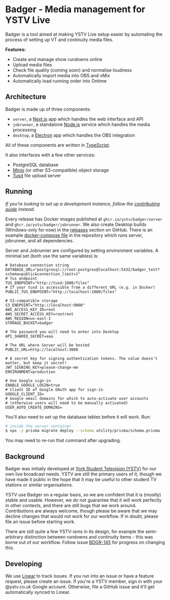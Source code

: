 # Badger - Media management for YSTV Live

Badger is a tool aimed at making YSTV Live setup easier by automating the process of setting up VT and continuity media
files.

**Features:**

- Create and manage show rundowns online
- Upload media files
- Check file quality (coming soon) and normalise loudness
- Automatically import media into OBS and vMix
- Automatically load running order into Ontime

## Architecture

Badger is made up of three components:

- `server`, a [Next.js](https://nextjs.org/) app which handles the web interface and API
- `jobrunner`, a standalone [Node.js](https://nodejs.org/en/) service which handles the media processing
- `desktop`, a [Electron](https://www.electronjs.org/) app which handles the OBS integration

All of these components are written in [TypeScript](https://www.typescriptlang.org/).

It also interfaces with a few other services:

- PostgreSQL database
- [Minio](https://min.io/) (or other S3-compatible) object storage
- [Tusd](https://tus.io/) file upload server

## Running

_If you're looking to set up a development instance, follow the [contributing guide](./CONTRIBUTING.md) instead._

Every release has Docker images published at `ghcr.io/ystv/badger/server` and `ghcr.io/ystv/badger/jobrunner`.
We also create Desktop builds (Windows-only for now) in the [releases](https://github.com/ystv/badger/releases) section on GitHub.
There is an example [docker-compose file](./docker-compose-example.yml) in the repository which runs server, jobrunner, and all dependencies.

Server and Jobrunner are configured by setting environment variables. A minimal set (both use the same variables) is:

```
# Database connection string
DATABASE_URL="postgresql://root:postgres@localhost:5432/badger_test?schema=public&connection_limit=1"
# Tus endpoint
TUS_ENDPOINT="http://tusd:1080/files"
# If your tusd is accessible from a different URL (e.g. in Docker)
PUBLIC_TUS_ENDPOINT="http://localhost:1080/files"

# S3-compatible storage
S3_ENDPOINT="http://localhost:9000"
AWS_ACCESS_KEY_ID=root
AWS_SECRET_ACCESS_KEY=rootroot
AWS_REGION=us-east-1
STORAGE_BUCKET=badger

# The password you will need to enter into Desktop
API_SHARED_SECRET=aaa

# The URL where Server will be hosted
PUBLIC_URL=http://localhost:3000

# A secret key for signing authentication tokens. The value doesn't matter, but keep it secret!
JWT_SIGNING_KEY=please-change-me
ENVIRONMENT=production

# Use Google sign-in
ENABLE_GOOGLE_LOGIN=true
# Client ID of Google OAuth app for sign-in
GOOGLE_CLIENT_ID=
# Google email domains for which to auto-activate user accounts
# (otherwise users will need to be manually activated)
USER_AUTO_CREATE_DOMAINS=
```

You'll also need to set up the database tables before it will work. Run:

```sh
# inside the server container
$ npx -y prisma migrate deploy --schema utility/prisma/schema.prisma
```

You may need to re-run that command after upgrading.

## Background

Badger was initially developed at [York Student Television (YSTV)](https://ystv.co.uk) for our own live broadcast needs.
YSTV are still the primary users of it, though we have made it public in the hope that it may be useful to other student TV stations or similar organisations.

YSTV use Badger on a regular basis, so we are confident that it is (mostly) stable and usable.
However, we do not guarantee that it will work perfectly in other contexts, and there are still bugs that we work around.
Contributions are always welcome, though please be aware that we may decline changes that would not work for our workflow.
If in doubt, please file an issue before starting work.

There are still quite a few YSTV-isms in its design, for example the semi-arbitrary distinction between rundowns and continuity items - this was borne out of our workflow. Follow issue [BDGR-145](https://github.com/ystv/badger/issues/277) for progress on changing this.

## Developing

We use [Linear](https://linear.app/ystv) to track issues.
If you run into an issue or have a feature request, please create an issue.
If you're a YSTV member, sign in with your @ystv.co.uk Google account.
Otherwise, file a GitHub issue and it'll get automatically synced to Linear.
